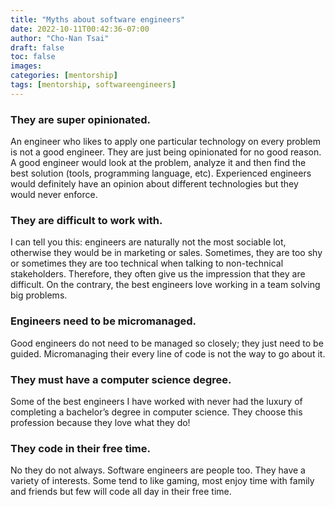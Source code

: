 ```yaml
---
title: "Myths about software engineers"
date: 2022-10-11T00:42:36-07:00
author: "Cho-Nan Tsai"
draft: false
toc: false
images:
categories: [mentorship]
tags: [mentorship, softwareengineers]
---
```


### They are super opinionated.
An engineer who likes to apply one particular technology on every problem is not a good engineer. They are just being opinionated for no good reason. A good engineer would look at the problem, analyze it and then find the best solution (tools, programming language, etc). Experienced engineers would definitely have an opinion about different technologies but they would never enforce.


### They are difficult to work with.
I can tell you this: engineers are naturally not the most sociable lot, otherwise they would be in marketing or sales. Sometimes, they are too shy or sometimes they are too technical when talking to non-technical stakeholders. Therefore, they often give us the impression that they are difficult. On the contrary, the best engineers love working in a team solving big problems.

### Engineers need to be micromanaged.
Good engineers do not need to be managed so closely; they just need to be guided. Micromanaging their every line of code is not the way to go about it.

### They must have a computer science degree.
Some of the best engineers I have worked with never had the luxury of completing a bachelor’s degree in computer science. They choose this profession because they love what they do!

### They code in their free time.
No they do not always. Software engineers are people too. They have a variety of interests. Some tend to like gaming, most enjoy time with family and friends but few will code all day in their free time.
